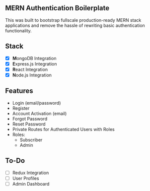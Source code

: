 ## MERN Authentication Boilerplate

This was built to bootstrap fullscale production-ready MERN stack applications and remove the hassle of rewriting basic authentication functionality.

## Stack

- [x] **M**ongoDB Integration
- [x] **E**xpress.js Integration
- [x] **R**eact Integration
- [x] **N**ode.js Integration

## Features

- Login (email/password)
- Register
- Account Activation (email)
- Forgot Password
- Reset Password
- Private Routes for Authenticated Users with Roles
- Roles:
  - Subscriber
  - Admin

## To-Do

- [ ] Redux Integration
- [ ] User Profiles
- [ ] Admin Dashboard
